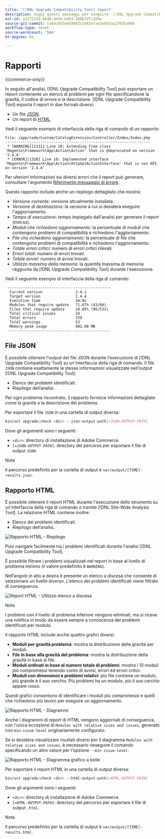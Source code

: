 ```yaml
---
title: '[!DNL Upgrade Compatibility Tool] report'
description: Segui questi passaggi per eseguire  [!DNL Upgrade Compatibility Tool]  sul tuo progetto Adobe Commerce.
exl-id: a2272339-46d6-443b-bd53-286b72f13d4e
source-git-commit: ca8dc855e0598d2c3d43afae2e055aa27035a09b
workflow-type: tm+mt
source-wordcount: '584'
ht-degree: 0%

---
```


# Rapporti

{{commerce-only}}

In seguito all&#39;analisi, [!DNL Upgrade Compatibility Tool] può esportare un report contenente un elenco di problemi per ogni file specificandone la gravità, il codice di errore e la descrizione. [!DNL Upgrade Compatibility Tool] esporta il report in due formati diversi:

- Un file [JSON](reports.md#json-file).
- Un report di [HTML](reports.md#html-report).

Vedi il seguente esempio di interfaccia della riga di comando di un rapporto:

```
File: /app/code/Custom/CatalogExtension/Controller/Index/Index.php
------------------------------------------------------------------
 * [WARNING][1131] Line 10: Extending from class 'Magento\Framework\App\Action\Action' that is @deprecated on version '2.4.4'
 * [ERROR][1328] Line 10: Implemented interface 'Magento\Framework\App\Action\HttpGetActionInterface' that is non API on version '2.4.4'
```

Per ulteriori informazioni sui diversi errori che il report può generare, consultare l&#39;argomento [Riferimento messaggio di errore](../upgrade-compatibility-tool/error-messages.md).

Questo rapporto include anche un riepilogo dettagliato che mostra:

- *Versione corrente*: versione attualmente installata.
- *Versione di destinazione*: la versione a cui si desidera eseguire l&#39;aggiornamento.
- *Tempo di esecuzione*: tempo impiegato dall&#39;analisi per generare il report (mm:ss).
- *Moduli che richiedono aggiornamento*: la percentuale di moduli che contengono problemi di compatibilità e richiedono l&#39;aggiornamento.
- *File che richiedono aggiornamento*: la percentuale di file che contengono problemi di compatibilità e richiedono l&#39;aggiornamento.
- *Totale errori critici*: numero di errori critici rilevati.
- *Errori totali*: numero di errori trovati.
- *Totale avvisi*: numero di avvisi trovati.
- *Utilizzo massimo della memoria*: la quantità massima di memoria raggiunta da [!DNL Upgrade Compatibility Tool] durante l&#39;esecuzione.

Vedi il seguente esempio di interfaccia della riga di comando:

```
 ----------------------------- ----------------- 
  Current version               2.4.1            
  Target version                2.4.4            
  Execution time                1m:8s            
  Modules that require update   71.67% (43/60)   
  Files that require update     18.05% (96/532)  
  Total critical issues         24               
  Total errors                  159              
  Total warnings                53               
  Memory peak usage             902.00 MB        
 ----------------------------- ----------------- 
```

## File JSON

È possibile ottenere l&#39;output del file JSON durante l&#39;esecuzione di [!DNL Upgrade Compatibility Tool] su un&#39;interfaccia della riga di comando. Il file `JSON` contiene esattamente le stesse informazioni visualizzate nell&#39;output [!DNL Upgrade Compatibility Tool]:

- Elenco dei problemi identificati.
- Riepilogo dell’analisi.

Per ogni problema riscontrato, il rapporto fornisce informazioni dettagliate come la gravità e la descrizione del problema.

Per esportare il file `JSON` in una cartella di output diversa:

```bash
bin/uct upgrade:check <dir> --json-output-path[=JSON-OUTPUT-PATH]
```

Dove gli argomenti sono i seguenti:

- `<dir>`: directory di installazione di Adobe Commerce.
- `[=JSON-OUTPUT-PATH]`: directory del percorso per esportare il file di output `JSON`.

>[!NOTE]
>
> Il percorso predefinito per la cartella di output è `var/output/[TIME]-results.json`.

## Rapporto HTML

È possibile ottenere il report HTML durante l&#39;esecuzione dello strumento su un&#39;interfaccia della riga di comando o tramite [!DNL Site-Wide Analysis Tool]. La relazione HTML contiene inoltre:

- Elenco dei problemi identificati.
- Riepilogo dell’analisi.

![Rapporto HTML - Riepilogo](../../assets/upgrade-guide/uct-html-summary.png)

Puoi navigare facilmente tra i problemi identificati durante l&#39;analisi [!DNL Upgrade Compatibility Tool].

È possibile filtrare i problemi visualizzati nel report in base al livello di problema minimo (il valore predefinito è `WARNING`).

Nell’angolo in alto a destra è presente un elenco a discesa che consente di selezionare un livello diverso. L’elenco dei problemi identificati viene filtrato di conseguenza.

![Report HTML - Utilizzo elenco a discesa](../../assets/upgrade-guide/uct-html-filtered-issues-list.png)

>[!NOTE]
>
> I problemi con il livello di problema inferiore vengono eliminati, ma si riceve una notifica in modo da essere sempre a conoscenza dei problemi identificati per modulo.

Il rapporto HTML include anche quattro grafici diversi:

- **Moduli per gravità problema**: mostra la distribuzione della gravità per moduli.
- **File in base alla gravità del problema**: mostra la distribuzione della gravità in base ai file.
- **Moduli ordinati in base al numero totale di problemi**: mostra i 10 moduli più compromessi tenendo conto di avvisi, errori ed errori critici.
- **Moduli con dimensioni e problemi relativi**: più file contiene un modulo, più grande è il suo cerchio. Più problemi ha un modulo, più il suo cerchio appare rosso.

Questi grafici consentono di identificare i moduli più compromessi e quelli che richiedono più lavoro per eseguire un aggiornamento.

![Rapporto HTML - Diagrammi](../../assets/upgrade-guide/uct-html-diagrams.png)

Anche i diagrammi di report di HTML vengono aggiornati di conseguenza, con l&#39;unica eccezione di `Modules with relative sizes and issues`, generato con `min-issue-level` originariamente configurato.

Se si desidera visualizzare risultati diversi per il diagramma `Modules with relative sizes and issues`, è necessario rieseguire il comando specificando un altro valore per l&#39;opzione `--min-issue-level`.

![Rapporto HTML - Diagramma grafico a bolle](../../assets/upgrade-guide/uct-html-filtered-diagrams.png)

Per esportare il report HTML in una cartella di output diversa:

```bash
bin/uct upgrade:check <dir> --html-output-path[=HTML-OUTPUT-PATH]
```

Dove gli argomenti sono i seguenti:

- `<dir>`: directory di installazione di Adobe Commerce.
- `[=HTML-OUTPUT-PATH]`: directory del percorso per esportare il file di output `.html`.

>[!NOTE]
>
> Il percorso predefinito per la cartella di output è `var/output/[TIME]-results.html`.
